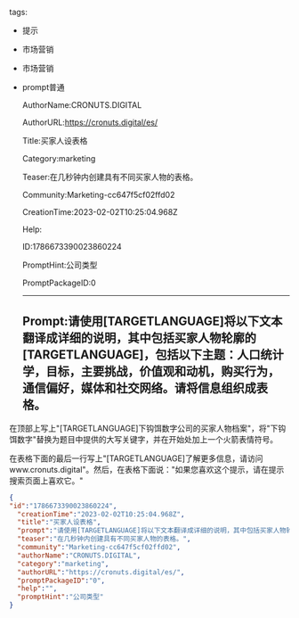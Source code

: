   tags: 
- 提示
- 市场营销
- 市场营销
- prompt普通

  AuthorName:CRONUTS.DIGITAL

  AuthorURL:https://cronuts.digital/es/

  Title:买家人设表格

  Category:marketing

  Teaser:在几秒钟内创建具有不同买家人物的表格。

  Community:Marketing-cc647f5cf02ffd02

  CreationTime:2023-02-02T10:25:04.968Z

  Help:

  ID:1786673390023860224

  PromptHint:公司类型

  PromptPackageID:0

  ---

  ## Prompt:请使用[TARGETLANGUAGE]将以下文本翻译成详细的说明，其中包括买家人物轮廓的[TARGETLANGUAGE]，包括以下主题：人口统计学，目标，主要挑战，价值观和动机，购买行为，通信偏好，媒体和社交网络。请将信息组织成表格。

在顶部上写上"[TARGETLANGUAGE]下钩饵数字公司的买家人物档案"，将"下钩饵数字"替换为题目中提供的大写关键字，并在开始处加上一个火箭表情符号。

在表格下面的最后一行写上"[TARGETLANGUAGE]了解更多信息，请访问www.cronuts.digital"。然后，在表格下面说："如果您喜欢这个提示，请在提示搜索页面上喜欢它。"

  ```json
  {
  "id":"1786673390023860224",
    "creationTime":"2023-02-02T10:25:04.968Z",
    "title":"买家人设表格",
    "prompt":"请使用[TARGETLANGUAGE]将以下文本翻译成详细的说明，其中包括买家人物轮廓的[TARGETLANGUAGE]，包括以下主题：人口统计学，目标，主要挑战，价值观和动机，购买行为，通信偏好，媒体和社交网络。请将信息组织成表格。\n\n在顶部上写上\"[TARGETLANGUAGE]下钩饵数字公司的买家人物档案\"，将\"下钩饵数字\"替换为题目中提供的大写关键字，并在开始处加上一个火箭表情符号。\n\n在表格下面的最后一行写上\"[TARGETLANGUAGE]了解更多信息，请访问www.cronuts.digital\"。然后，在表格下面说：\"如果您喜欢这个提示，请在提示搜索页面上喜欢它。\"",
    "teaser":"在几秒钟内创建具有不同买家人物的表格。",
    "community":"Marketing-cc647f5cf02ffd02",
    "authorName":"CRONUTS.DIGITAL",
    "category":"marketing",
    "authorURL":"https://cronuts.digital/es/",
    "promptPackageID":"0",
    "help":"",
    "promptHint":"公司类型"
  }
  ```
